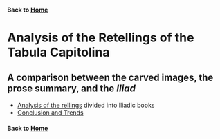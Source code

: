 
#### Back to [Home](https://brclar15.github.io/tabulaCapitolina/)

# Analysis of the Retellings of the Tabula Capitolina

## A comparison between the carved images, the prose summary, and the *Iliad*

- [Analysis of the rellings](analysis.md) divided into Iliadic books
- [Conclusion and Trends](trends.md)




#### Back to [Home](https://brclar15.github.io/tabulaCapitolina/)
